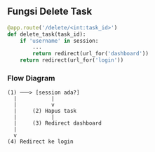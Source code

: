 ## Fungsi Delete Task

```python
@app.route('/delete/<int:task_id>')
def delete_task(task_id):
    if 'username' in session:
        ...
        return redirect(url_for('dashboard'))
    return redirect(url_for('login'))
```
### Flow Diagram
```
(1) ───> [session ada?]
  |           |
  |           v
  |     (2) Hapus task
  |           |
  |     (3) Redirect dashboard
  |
  v
(4) Redirect ke login
```
